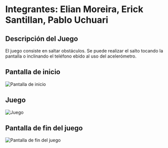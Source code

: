 # Integrantes: Elian Moreira, Erick Santillan, Pablo Uchuari

## Descripción del Juego
El juego consiste en saltar obstáculos. Se puede realizar el salto tocando la pantalla o inclinando el teléfono ebido al uso del acelerómetro.

## Pantalla de inicio
![Pantalla de inicio](https://github.com/Elian027/GameLibgdx/assets/117754199/ab141e79-527a-44d4-9875-921875226b9d)

## Juego
![Juego](https://github.com/Elian027/GameLibgdx/assets/117754199/7ceb0dca-bcaf-4246-b559-1656fb89e8de)

## Pantalla de fin del juego
![Pantalla de fin del juego](https://github.com/Elian027/GameLibgdx/assets/117754199/e77c8794-0720-416f-9d0d-0dfd35bcbcf9)
